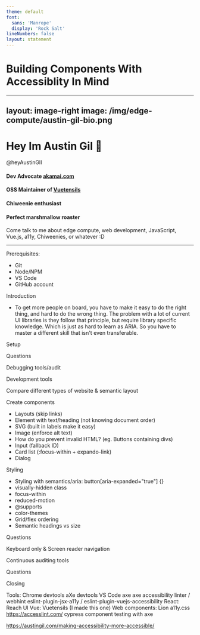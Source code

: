 ```yaml
---
theme: default
font:
  sans: 'Manrope'
  display: 'Rock Salt'
lineNumbers: false
layout: statement
---
```


# Building Components With Accessiblity In Mind

---
layout: image-right
image: /img/edge-compute/austin-gil-bio.png
---

<h1 class="text-4xl mt-10">Hey Im Austin Gil 👋</h1>
<p class="-top-4">@heyAustinGIl</p>

<h4 class="mb-4">Dev Advocate <a href="https://akamai.com">akamai.com</a></h4>
<h4 class="mb-4">OSS Maintainer of <a href="https://vuetensils.austingil.com">Vuetensils</a></h4>
<h4 class="mb-4">Chiweenie enthusiast</h4>
<h4 class="mb-4">Perfect marshmallow roaster</h4>

<div class="mt-10">Come talk to me about edge compute, web development, JavaScript, Vue.js, a11y, Chiweenies, or whatever :D</div>

---

Prerequisites:
* Git
* Node/NPM
* VS Code
* GitHub account

Introduction
- To get more people on board, you have to make it easy to do the right thing, and hard to do the wrong thing. The problem with a lot of current UI libraries is they follow that principle, but require library specific knowledge. Which is just as hard to learn as ARIA. So you have to master a different skill that isn't even transferable. 

Setup

Questions

Debugging tools/audit

Development tools

Compare different types of website & semantic layout

Create components
- Layouts (skip links)
- Element with text/heading (not knowing document order)
- SVG (built in labels make it easy)
- Image (enforce alt text)
- How do you prevent invalid HTML? (eg. Buttons containing divs)
- Input (fallback ID)
- Card list (:focus-within + expando-link)
- Dialog

Styling
- Styling with semantics/aria: button[aria-expanded="true"] {}
- visually-hidden class
- focus-within
- reduced-motion
- @supports
- color-themes 
- Grid/flex ordering
- Semantic headings vs size

Questions

Keyboard only & Screen reader navigation

Continuous auditing tools

Questions

Closing

Tools:
Chrome devtools
aXe devtools
VS Code axe
axe accessibility linter / webhint
eslint-plugin-jsx-a11y / eslint-plugin-vuejs-accessibility
  React: Reach UI
  Vue: Vuetensils (I made this one)
  Web components: Lion
a11y.css
https://accesslint.com/
cypress component testing with axe

https://austingil.com/making-accessibility-more-accessible/
